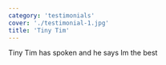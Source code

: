 ```yaml
---
category: 'testimonials'
cover: './testimonial-1.jpg'
title: 'Tiny Tim'
---
```


Tiny Tim has spoken and he says Im the best
